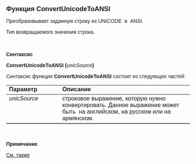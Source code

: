 <html>
<head>
<title>ConvertUnicodeToANSI</title>
</head>

<body>

<p><font size="4" face="Arial"><strong>Функция ConvertUnicodeToANSI</strong></font></p>

<p><font face="Arial">Преобразовывает заданную строку из UNICODE&nbsp; в&nbsp; ANSI. </font></p>

<p><font face="Arial">Тип возвращаемого значения строка.</font></p>

<p>&nbsp;</p>

<p><font face="Arial"><b>Синтаксис</b></font></p>

<p><font face="Arial"><strong>ConvertUnicodeToANSI (</strong><em>unicSource</em><strong>)</strong></font></p>

<p><font face="Arial">Синтаксис функции <strong>ConvertUnicodeToANSI </strong>состоит из следующих частей:</font></p>

<table border="1" cellPadding="5" cols="2" frame="below" rules="rows">
<TBODY>
  <tr vAlign="top">
    <td class="label" width="29%"><font face="Arial"><b>Параметр</b></font></td>
    <td class="label" width="71%"><font face="Arial"><strong>Описание</strong></font></td>
  </tr>
  <tr vAlign="top">
    <td width="29%"><font face="Arial"><em>unicSource</em></font></td>
    <td width="71%"><font face="Arial">строковое выражение, 
	    которую нужно конвертировать. Данное выражение может быть&nbsp; на английском, 
        на русском или на&nbsp; армянском.</font></td>
  </tr>
  </table>

<p class="label">&nbsp;</p>

<p class="label"><font face="Arial"><b>Примечание</b></font></p>

<p class="label"><a href="../../../functions.html"><font face="Arial">
См. также</font></a></p>
</body>
</html>